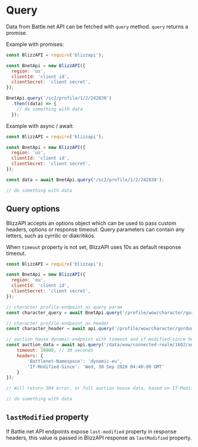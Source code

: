 # Query

Data from Battle.net API can be fetched with ``query`` method. ``query`` returns a promise.

Example with promises:

```js
const BlizzAPI = require('blizzapi');

const BnetApi = new BlizzAPI({
  region: 'us',
  clientId: 'client id',
  clientSecret: 'client secret',
});

BnetApi.query('/sc2/profile/1/2/242838')
  .then((data) => {
    // do something with data
  });
```

Example with async / await:

```js
const BlizzAPI = require('blizzapi');

const BnetApi = new BlizzAPI({
  region: 'us',
  clientId: 'client id',
  clientSecret: 'client secret',
});

const data = await BnetApi.query('/sc2/profile/1/2/242838');

// do something with data
```

## Query options

BlizzAPI accepts an options object which can be used to pass custom headers, options or response timeout. Query parameters can contain any letters, such as cyrrilic or diakritikós.

When `timeout` property is not set, BlizzAPI uses 10s as default response timeout.

```js
const BlizzAPI = require('blizzapi');

const BnetApi = new BlizzAPI({
  region: 'eu',
  clientId: 'client id',
  clientSecret: 'client secret',
});

// character profile-endpoint as query param
const character_query = await BnetApi.query('/profile/wow/character/gordunni/инициатива?namespace=profile-eu');

// character profile-endpoint as header
const character_header = await api.query('/profile/wow/character/gordunni/инициатива', { headers: { 'Battlenet-Namespace':'profile-eu' } } );

// auction house dynamic-endpoint with timeout and if-modified-since header
const auction_data = await api.query('/data/wow/connected-realm/1602/auctions', {
    timeout: 30000, // 30 seconds
    headers: {
        'Battlenet-Namespace': 'dynamic-eu',
        'If-Modified-Since': 'Wed, 30 Sep 2020 04:40:00 GMT'
    }
});

// Will return 304 error, or full auction house data, based on If-Modified-Since value

// do something with data
```

## `lastModified` property

If Battle.net API endpoints expose `last-modified` property in response headers, this value is passed in BlizzAPI response as `lastModified` property.